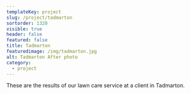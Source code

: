```yaml
---
templateKey: project
slug: /project/tadmarton
sortorder: 1320
visible: true
header: false
featured: false
title: Tadmarton 
featuredimage: /img/tadmarton.jpg
alt: Tadmarton After photo
category:
  - project
---
```

These are the results of our lawn care service at a client in Tadmarton.
